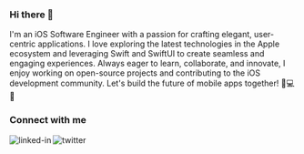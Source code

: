 ### Hi there 👋

I'm an iOS Software Engineer with a passion for crafting elegant, user-centric applications. I love exploring the latest technologies in the Apple ecosystem and leveraging Swift and SwiftUI to create seamless and engaging experiences. Always eager to learn, collaborate, and innovate, I enjoy working on open-source projects and contributing to the iOS development community. Let's build the future of mobile apps together! 📱💻🚀

### Connect with me
[<img align="left" alt="linked-in" src="https://img.shields.io/badge/linkedin-%230077B5.svg?&style=for-the-badge&logo=linkedin&logoColor=white" />](https://www.linkedin.com/in/mateusz-bąk-a3967617a)

[<img align="left" alt="twitter" src="https://img.shields.io/badge/twitter-%231DA1F2.svg?&style=for-the-badge&logo=twitter&logoColor=white" />](https://twitter.com/MatejkoBak)
